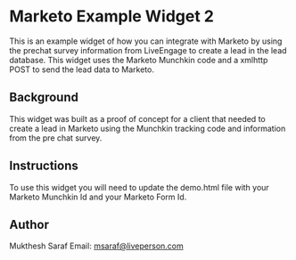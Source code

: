 # Marketo Example Widget 2
This is an example widget of how you can integrate with Marketo by using the prechat survey information from LiveEngage to create a lead in the lead database. This widget uses the Marketo Munchkin code and a xmlhttp POST to send the lead data to Marketo.

## Background
This widget was built as a proof of concept for a client that needed to create a lead in Marketo using the Munchkin tracking code and information from the pre chat survey.

## Instructions
To use this widget you will need to update the demo.html file with your Marketo Munchkin Id and your Marketo Form Id.

## Author
Mukthesh Saraf
Email: msaraf@liveperson.com